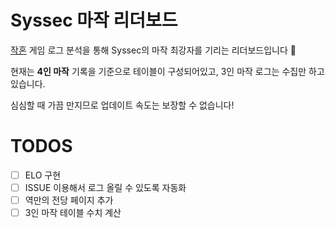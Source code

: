 # Syssec 마작 리더보드
[작혼](https://mahjongsoul.com/) 게임 로그 분석을 통해 Syssec의 마작 최강자를 기리는 리더보드입니다 🍕

현재는 **4인 마작** 기록을 기준으로 테이블이 구성되어있고, 3인 마작 로그는 수집만 하고 있습니다.

심심할 때 가끔 만지므로 업데이트 속도는 보장할 수 없습니다!

# TODOS
- [ ] ELO 구현
- [ ] ISSUE 이용해서 로그 올릴 수 있도록 자동화
- [ ] 역만의 전당 페이지 추가
- [ ] 3인 마작 테이블 수치 계산
